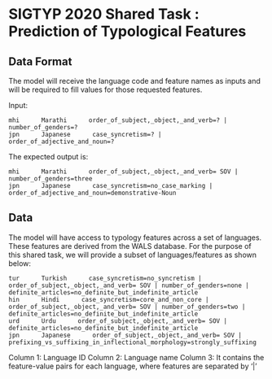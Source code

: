 # SIGTYP 2020 Shared Task : Prediction of Typological Features


## Data Format

The model will receive the language code and feature names as inputs and will be required to fill values for those requested features.

Input:
```
mhi      Marathi      order_of_subject,_object,_and_verb=? | number_of_genders=?
jpn      Japanese      case_syncretism=? | order_of_adjective_and_noun=?
```

The expected output is:
```
mhi      Marathi      order_of_subject,_object,_and_verb= SOV | number_of_genders=three
jpn      Japanese      case_syncretism=no_case_marking | order_of_adjective_and_noun=demonstrative-Noun
```
## Data

The model will have access to typology features across a set of languages. These features are derived from the WALS database. For the purpose of this shared task, we will provide a subset of languages/features as shown below:
```
tur      Turkish      case_syncretism=no_syncretism | order_of_subject,_object,_and_verb= SOV | number_of_genders=none | definite_articles=no_definite_but_indefinite_article
hin      Hindi      case_syncretism=core_and_non_core | order_of_subject,_object,_and_verb= SOV | number_of_genders=two | definite_articles=no_definite_but_indefinite_article
urd      Urdu      order_of_subject,_object,_and_verb= SOV | definite_articles=no_definite_but_indefinite_article
jpn      Japanese      order_of_subject,_object,_and_verb= SOV | prefixing_vs_suffixing_in_inflectional_morphology=strongly_suffixing
```
Column 1: Language ID
Column 2: Language name
Column 3: It contains the feature-value pairs for each language, where features are separated by ‘|’

